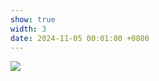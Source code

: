 ```yaml
---
show: true
width: 3
date: 2024-11-05 00:01:00 +0800
---
```

<div>
    <img data-src="{{ site.data.profile.portrait_url | relative_url }}" class="lazy w-100 rounded" src="{{ '/assets/images/photos/sbw2024-group_small.jpg' | relative_url }}">
</div>

